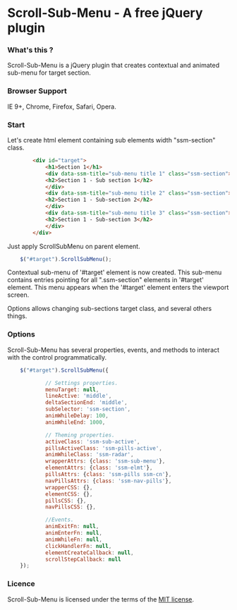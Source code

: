 # Scroll-Sub-Menu - A free jQuery plugin

### What's this ?

Scroll-Sub-Menu is a jQuery plugin that creates contextual and animated sub-menu for target section.

### Browser Support

IE 9+, Chrome, Firefox, Safari, Opera.

### Start

Let's create html element containing sub elements width "ssm-section" class.

```html
		<div id="target">
			<h1>Section 1</h1>
			<div data-ssm-title="sub-menu title 1" class="ssm-section">
			<h2>Section 1 - Sub section 1</h2>
			</div>
			<div data-ssm-title="sub-menu title 2" class="ssm-section">
			<h2>Section 1 - Sub-section 2</h2>
			</div>
			<div data-ssm-title="sub-menu title 3" class="ssm-section">
			<h2>Section 1 - Sub-section 3</h2>
			</div>
		</div>
```

Just apply ScrollSubMenu on parent element.

```javascript
    $("#target").ScrollSubMenu();
```

Contextual sub-menu of '#target' element is now created. This sub-menu contains entries pointing for all ".ssm-section"
elements in '#target' element.
This menu appears when the '#target' element enters the viewport screen.

Options allows changing sub-sections target class, and several others things.

### Options

Scroll-Sub-Menu has several properties, events, and methods to interact with the control programmatically.

```javascript
	$("#target").ScrollSubMenu({

	        // Settings properties.
		    menuTarget: null,
            lineActive: 'middle',
            deltaSectionEnd: 'middle',
            subSelector: 'ssm-section',
            animWhileDelay: 100,
            animWhileEnd: 1000,

            // Theming properties.
            activeClass: 'ssm-sub-active',
            pillsActiveClass: 'ssm-pills-active',
            animWhileClass: 'ssm-radar',
            wrapperAttrs: {class: 'ssm-sub-menu'},
            elementAttrs: {class: 'ssm-elmt'},
            pillsAttrs: {class: 'ssm-pills ssm-cn'},
            navPillsAttrs: {class: 'ssm-nav-pills'},
            wrapperCSS: {},
            elementCSS: {},
            pillsCSS: {},
            navPillsCSS: {},

            //Events.
            animExitFn: null,
            animEnterFn: null,
            animWhileFn: null,
            clickHandlerFn: null,
            elementCreateCallback: null,
            scrollStepCallback: null
	});
```

### Licence

Scroll-Sub-Menu is licensed under the terms of the [MIT license](http://roundsliderui.com/licence.html "roundSlider - MIT licence").
